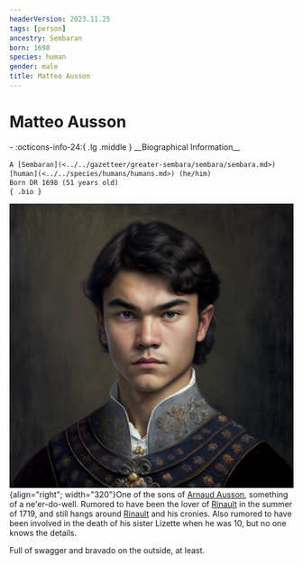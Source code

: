 ```yaml
---
headerVersion: 2023.11.25
tags: [person]
ancestry: Sembaran
born: 1698
species: human
gender: male
title: Matteo Ausson
---
```

# Matteo Ausson
<div class="grid cards ext-narrow-margin ext-one-column" markdown>
- :octicons-info-24:{ .lg .middle } __Biographical Information__

    A [Sembaran](<../../gazetteer/greater-sembara/sembara/sembara.md>) [human](<../../species/humans/humans.md>) (he/him)  
    Born DR 1698 (51 years old)  
    { .bio }

</div>


![Matteo Ausson](../../assets/matteo-ausson.png){align="right"; width="320"}One of the sons of [Arnaud Ausson](<./arnaud-ausson.md>), something of a ne'er-do-well. Rumored to have been the lover of [Rinault](<./rinault-essford.md>) in the summer of 1719, and still hangs around [Rinault](<./rinault-essford.md>) and his cronies. Also rumored to have been involved in the death of his sister Lizette when he was 10, but no one knows the details.

Full of swagger and bravado on the outside, at least.